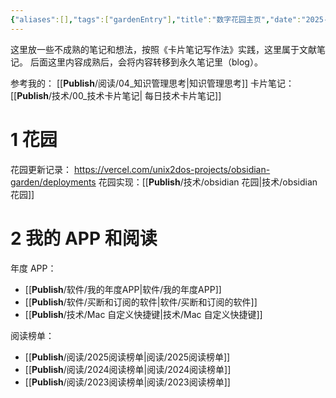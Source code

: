 ```yaml
---
{"aliases":[],"tags":["gardenEntry"],"title":"数字花园主页","date":"2025-06-06T01:40:33+08:00","date_modify":"2025-06-26T14:03:29+08:00","dg-publish":true,"dg-home":true,"permalink":"/__Publish__/数字花园主页/","dgPassFrontmatter":true,"created":"2025-06-06T01:40:33+08:00","updated":"2025-06-26T14:03:29+08:00"}
---
```


这里放一些不成熟的笔记和想法，按照《卡片笔记写作法》实践，这里属于文献笔记。
后面这里内容成熟后，会将内容转移到永久笔记里（blog）。

参考我的： [[__Publish__/阅读/04_知识管理思考\|知识管理思考]]
卡片笔记：[[__Publish__/技术/00_技术卡片笔记\| 每日技术卡片笔记]]

# 1 花园

花园更新记录： <https://vercel.com/unix2dos-projects/obsidian-garden/deployments>
花园实现：[[__Publish__/技术/obsidian 花园\|技术/obsidian 花园]]

# 2 我的 APP 和阅读

年度 APP：
-  [[__Publish__/软件/我的年度APP\|软件/我的年度APP]]
-  [[__Publish__/软件/买断和订阅的软件\|软件/买断和订阅的软件]]
- [[__Publish__/技术/Mac 自定义快捷键\|技术/Mac 自定义快捷键]]

阅读榜单：
-  [[__Publish__/阅读/2025阅读榜单\|阅读/2025阅读榜单]]
-  [[__Publish__/阅读/2024阅读榜单\|阅读/2024阅读榜单]]
-  [[__Publish__/阅读/2023阅读榜单\|阅读/2023阅读榜单]]
